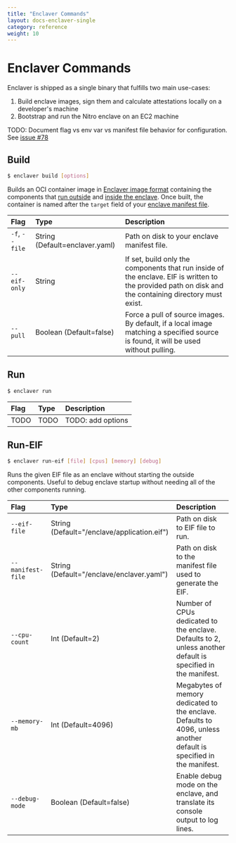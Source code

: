 ```yaml
---
title: "Enclaver Commands"
layout: docs-enclaver-single
category: reference
weight: 10
---
```


# Enclaver Commands

Enclaver is shipped as a single binary that fulfills two main use-cases:

1. Build enclave images, sign them and calculate attestations locally on a developer's machine
1. Bootstrap and run the Nitro enclave on an EC2 machine

TODO: Document flag vs env var vs manifest file behavior for configuration. See [issue #78](https://github.com/edgebitio/enclaver/issues/78)

## Build

```sh
$ enclaver build [options]
```

Builds an OCI container image in [Enclaver image format][format] containing the components that [run outside][outside] and [inside the enclave][inside]. Once built, the container is named after the `target` field of your [enclave manifest file][manifest].

| Flag | Type | Description |
|:-----|:-----|:------------|
| `-f`, `--file` | String (Default=enclaver.yaml) | Path on disk to your enclave manifest file. |
| `--eif-only` | String | If set, build only the components that run inside of the enclave. EIF is written to the provided path on disk and the containing directory must exist. |
| `--pull` | Boolean (Default=false) | Force a pull of source images. By default, if a local image matching a specified source is found, it will be used without pulling. |

## Run

```sh
$ enclaver run
```

| Flag | Type | Description |
|:-----|:-----|:------------|
| TODO | TODO | TODO: add options |

## Run-EIF

```sh
$ enclaver run-eif [file] [cpus] [memory] [debug]
```

Runs the given EIF file as an enclave without starting the outside components. Useful to debug enclave startup without needing all of the other components running.

| Flag | Type | Description |
|:-----|:-----|:------------|
| `--eif-file` | String (Default="/enclave/application.eif") | Path on disk to EIF file to run. |
| `--manifest-file` | String (Default="/enclave/enclaver.yaml") | Path on disk to the manifest file used to generate the EIF. |
| `--cpu-count` | Int (Default=2) | Number of CPUs dedicated to the enclave. Defaults to 2, unless another default is specified in the manifest. |
| `--memory-mb` | Int (Default=4096) | Megabytes of memory dedicated to the enclave. Defaults to 4096, unless another default is specified in the manifest. |
| `--debug-mode` | Boolean (Default=false) | Enable debug mode on the enclave, and translate its console output to log lines. |


[format]: architecture.md#enclaver-image-format
[outside]: architecture.md#components-outside-the-enclave
[inside]: architecture.md#components-inside-the-enclave
[manifest]: manifest.md
